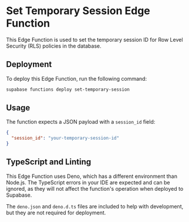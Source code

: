 # Set Temporary Session Edge Function

This Edge Function is used to set the temporary session ID for Row Level Security (RLS) policies in the database.

## Deployment

To deploy this Edge Function, run the following command:

```bash
supabase functions deploy set-temporary-session
```

## Usage

The function expects a JSON payload with a `session_id` field:

```json
{
  "session_id": "your-temporary-session-id"
}
```

## TypeScript and Linting

This Edge Function uses Deno, which has a different environment than Node.js. The TypeScript errors in your IDE are expected and can be ignored, as they will not affect the function's operation when deployed to Supabase.

The `deno.json` and `deno.d.ts` files are included to help with development, but they are not required for deployment.
